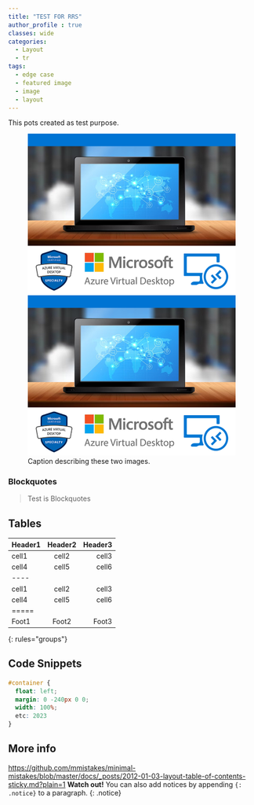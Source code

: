 ```yaml
---
title: "TEST FOR RRS"
author_profile : true
classes: wide
categories:
  - Layout
  - tr
tags:
  - edge case
  - featured image
  - image
  - layout
---
```


This pots created as test purpose.

<figure class="half">
    <a href="/assets/images/AVD.jpg"><img src="/assets/images/AVD.jpg"></a>
    <a href="/assets/images/AVD.jpg"><img src="/assets/images/AVD.jpg"></a>
    <figcaption>Caption describing these two images.</figcaption>
</figure>

### Blockquotes
> Test is Blockquotes 

## Tables

| Header1 | Header2 | Header3 |
|:--------|:-------:|--------:|
| cell1   | cell2   | cell3   |
| cell4   | cell5   | cell6   |
|----
| cell1   | cell2   | cell3   |
| cell4   | cell5   | cell6   |
|=====
| Foot1   | Foot2   | Foot3
{: rules="groups"}

## Code Snippets

```css
#container {
  float: left;
  margin: 0 -240px 0 0;
  width: 100%;
  etc: 2023
}
```

## More info
https://github.com/mmistakes/minimal-mistakes/blob/master/docs/_posts/2012-01-03-layout-table-of-contents-sticky.md?plain=1
**Watch out!** You can also add notices by appending `{: .notice}` to a paragraph.
{: .notice}
